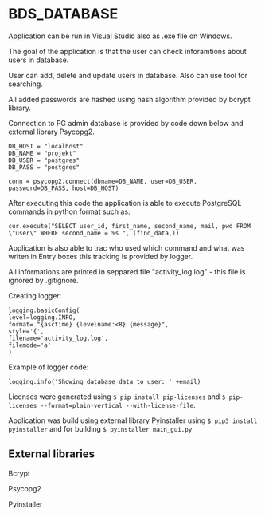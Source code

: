 # BDS_DATABASE

Application can be run in Visual Studio also as .exe file on Windows. 

The goal of the application is that the user can check inforamtions about users in database.

User can add, delete and update users in database. Also can use tool for searching.

All added passwords are hashed using hash algorithm provided by bcrypt library.



Connection to PG admin database is provided by code down below and external library Psycopg2.

```
DB_HOST = "localhost"
DB_NAME = "projekt"
DB_USER = "postgres"
DB_PASS = "postgres"

conn = psycopg2.connect(dbname=DB_NAME, user=DB_USER, password=DB_PASS, host=DB_HOST)
```

After executing this code the application is able to execute PostgreSQL commands in python format such as:

```
cur.execute("SELECT user_id, first_name, second_name, mail, pwd FROM \"user\" WHERE second_name = %s ", (find_data,))
```

Application is also able to trac who used which command and what was writen in Entry boxes this tracking is provided by logger.

All informations are printed in seppared file "activity_log.log" - this file is ignored by .gitignore.

Creating logger:

```
logging.basicConfig(
level=logging.INFO,
format= "{asctime} {levelname:<8} {message}",
style='{',
filename='activity_log.log',
filemode='a'
)
```

Example of logger code:

```
logging.info('Showing database data to user: ' +email)
```

Licenses were generated using `$ pip install pip-licenses` and `$ pip-licenses --format=plain-vertical --with-license-file`.

Application was build using external library Pyinstaller using `$ pip3 install pyinstaller` and for building `$ pyinstaller main_gui.py` 

## External libraries


Bcrypt

Psycopg2

Pyinstaller
